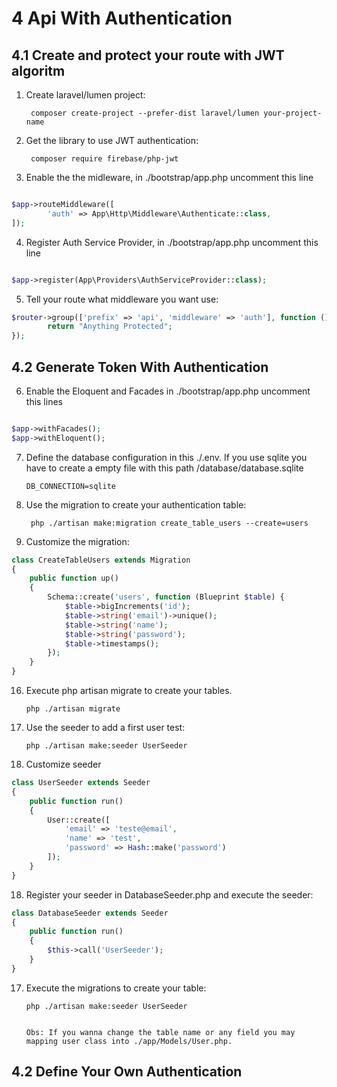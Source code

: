 # 4 Api With Authentication

## 4.1 Create and protect your route with JWT algoritm

1. Create laravel/lumen project: 

        composer create-project --prefer-dist laravel/lumen your-project-name

        
2. Get the library to use JWT authentication:

        composer require firebase/php-jwt


3. Enable the the midleware, in ./bootstrap/app.php uncomment this line  
```php

$app->routeMiddleware([
        'auth' => App\Http\Middleware\Authenticate::class,
]);
```

4. Register Auth Service Provider, in ./bootstrap/app.php uncomment this line  
```php

$app->register(App\Providers\AuthServiceProvider::class);

```


5. Tell your route what middleware you want use: 

```php
$router->group(['prefix' => 'api', 'middleware' => 'auth'], function () use ($router) {
        return "Anything Protected";
});
```

## 4.2 Generate Token With Authentication

6. Enable the Eloquent and Facades in ./bootstrap/app.php uncomment this lines  
```php

$app->withFacades();
$app->withEloquent();


```

7.  Define the database configuration in this ./.env. If you use sqlite you have to create a empty file with this path /database/database.sqlite
    
        DB_CONNECTION=sqlite

8. Use the migration to create your authentication table: 

        php ./artisan make:migration create_table_users --create=users

9. Customize the migration: 

```php
class CreateTableUsers extends Migration
{
    public function up()
    {
        Schema::create('users', function (Blueprint $table) {
            $table->bigIncrements('id');
            $table->string('email')->unique();
            $table->string('name');
            $table->string('password');
            $table->timestamps();
        });
    }        
}
```
16. Execute php artisan migrate to create your tables.  

        php ./artisan migrate


16. Use the seeder to add a first user test:

        php ./artisan make:seeder UserSeeder


17. Customize seeder 

```php     
class UserSeeder extends Seeder
{
    public function run()
    {
        User::create([
            'email' => 'teste@email',
            'name' => 'test',
            'password' => Hash::make('password')
        ]);
    }
}
```



18. Register your seeder in DatabaseSeeder.php and execute the seeder: 



```php    
class DatabaseSeeder extends Seeder
{
    public function run()
    {
        $this->call('UserSeeder');
    }
}
```


17. Execute the migrations to create your table: 

        php ./artisan make:seeder UserSeeder


        Obs: If you wanna change the table name or any field you may mapping user class into ./app/Models/User.php. 




## 4.2 Define Your Own Authentication